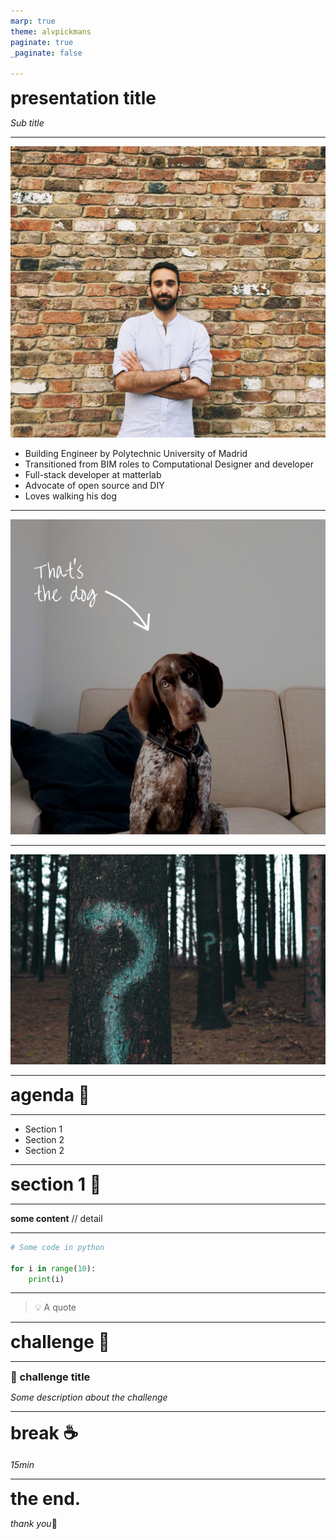 ```yaml
---
marp: true
theme: alvpickmans
paginate: true
_paginate: false

---
```

<style scoped> 
section{
    text-align: center;
}

h1, h2, h3{
    margin:0
}

</style>

# presentation title
*Sub title*

---
<!-- header: about me -->

![bg left](assets/alvaro.jpg)

- Building Engineer by Polytechnic University of Madrid
- Transitioned from BIM roles to Computational Designer and developer
- Full-stack developer at matterlab
- Advocate of open source and DIY
- Loves walking his dog

---

![center](assets/geoffrey.png)

---

<!-- header: something else -->

![bg right](assets/question.jpg)


---

<!-- 
_header: '' 
_paginate: false
-->

# agenda :book:

---
<!-- 
header: agenda
 -->

- Section 1
- Section 2
- Section 2

---
<!-- 
_header: ''
_paginate: false -->

# section 1 :rocket:

---
<!-- 
header: section 1
footer: subsection
 -->

**some content** // detail

---

```python
# Some code in python

for i in range(10):
    print(i)
```

---

> :bulb: A quote

---
<!-- 
_header: ''
_footer: ''
_paginate: false
 -->

 # challenge :pencil:

 ---

<!-- 
_header: challenge
_footer: ''
_paginate: false
 -->

### :pencil: challenge title
*Some description about the challenge*

---

<!-- 
header: ''
footer: ''
_paginate: false
 -->
 # break :coffee:
 *15min*


 ---
<!-- 
header: ''
footer: ''
_paginate: false
 -->
<style scoped> 
section{
    text-align: center;
}

h1, h2, h3{
    margin:0
}

</style>

# the end.
*thank you*:wave:
